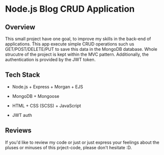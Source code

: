 # Node.js Blog CRUD Application

## Overview

This small project have one goal, to improve my skills in the back-end of applications. 
This app execute simple CRUD operations such us GET/POST/DELETE/PUT to
save this data in the MongoDB database. Whole strucutre of the project is kept within
the MVC pattern. Additionally, the authentication is provided by the JWT token.

## Tech Stack

* Node.js + Express + Morgan + EJS

* MongoDB + Mongoose

* HTML + CSS (SCSS) + JavaScript

* JWT auth

## Reviews

If you'd like to review my code or just or just express your feelings about the pluses or minuses of
this prject-code, please don't hesitate :D.
